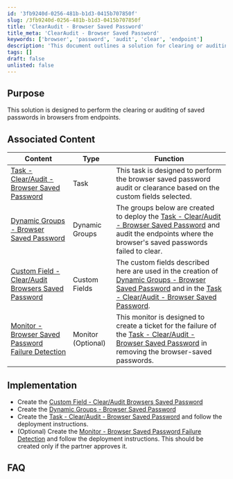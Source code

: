 ```yaml
---
id: '3fb9240d-0256-481b-b1d3-0415b707850f'
slug: /3fb9240d-0256-481b-b1d3-0415b707850f
title: 'ClearAudit - Browser Saved Password'
title_meta: 'ClearAudit - Browser Saved Password'
keywords: ['browser', 'password', 'audit', 'clear', 'endpoint']
description: 'This document outlines a solution for clearing or auditing saved passwords in browsers from endpoints. It includes associated tasks, dynamic groups, custom fields, and optional monitors to ensure effective password management and security.'
tags: []
draft: false
unlisted: false
---
```


## Purpose

This solution is designed to perform the clearing or auditing of saved passwords in browsers from endpoints.

## Associated Content

| Content                                                                 | Type           | Function                                                                                                                                                   |
|-------------------------------------------------------------------------|----------------|-----------------------------------------------------------------------------------------------------------------------------------------------------------|
| [Task - Clear/Audit - Browser Saved Password](/docs/a56e605b-a1d4-45ea-bebb-4411f3890f7e) | Task           | This task is designed to perform the browser saved password audit or clearance based on the custom fields selected.                                      |
| [Dynamic Groups - Browser Saved Password](/docs/a9b4c5f1-c1bb-4e0d-8a2f-fad1bca51d47) | Dynamic Groups | The groups below are created to deploy the [Task - Clear/Audit - Browser Saved Password](/docs/a56e605b-a1d4-45ea-bebb-4411f3890f7e) and audit the endpoints where the browser's saved passwords failed to clear. |
| [Custom Field - Clear/Audit Browsers Saved Password](/docs/5059a874-fdcd-4b78-989f-a0fd5184d7ce) | Custom Fields  | The custom fields described here are used in the creation of [Dynamic Groups - Browser Saved Password](/docs/a9b4c5f1-c1bb-4e0d-8a2f-fad1bca51d47) and in the [Task - Clear/Audit - Browser Saved Password](/docs/a56e605b-a1d4-45ea-bebb-4411f3890f7e). |
| [Monitor - Browser Saved Password Failure Detection](/docs/62efcaa3-e03b-4500-a48a-f472a82f039f) | Monitor (Optional) | This monitor is designed to create a ticket for the failure of the [Task - Clear/Audit - Browser Saved Password](/docs/a56e605b-a1d4-45ea-bebb-4411f3890f7e) in removing the browser-saved passwords. |

## Implementation

- Create the [Custom Field - Clear/Audit Browsers Saved Password](/docs/5059a874-fdcd-4b78-989f-a0fd5184d7ce)
- Create the [Dynamic Groups - Browser Saved Password](/docs/a9b4c5f1-c1bb-4e0d-8a2f-fad1bca51d47)
- Create the [Task - Clear/Audit - Browser Saved Password](/docs/a56e605b-a1d4-45ea-bebb-4411f3890f7e) and follow the deployment instructions.
- (Optional) Create the [Monitor - Browser Saved Password Failure Detection](/docs/62efcaa3-e03b-4500-a48a-f472a82f039f) and follow the deployment instructions. This should be created only if the partner approves it.

## FAQ